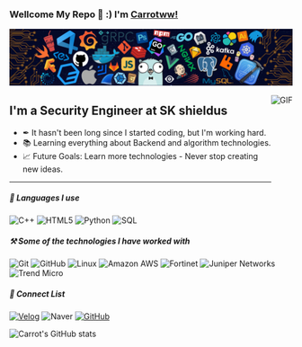 <!---
Carrotww/Carrotww is a ✨ special ✨ repository because its `README.md` (this file) appears on your GitHub profile.
You can click the Preview link to take a look at your changes.
--->

### Wellcome My Repo 🥕 :) I'm [Carrotww!](https://github.com/)

![Github Banner](https://github.com/Jaydeep-Yadav/Jaydeep-Yadav/blob/main/banner.png)

<img align="right" alt="GIF" height="160px" src="https://media.giphy.com/media/Ah3zHH7hvsSB2/giphy.gif" />

## I'm a Security Engineer at SK shieldus

- ✒ It hasn't been long since I started coding, but I'm working hard.
- 📚 Learning everything about Backend and algorithm technologies.
- 📈 Future Goals: Learn more technologies - Never stop creating new ideas.

---

##### 🚀 Languages I use

![C++](https://img.shields.io/badge/-C++-000000?style=flat&logo=c%2B%2B)
![HTML5](https://img.shields.io/badge/-HTML5-000000?style=flat&logo=html5)
![Python](https://img.shields.io/badge/-Python-000000?style=flat&logo=python)
![SQL](https://img.shields.io/badge/-SQL-000000?style=flat&logo=postgresql)

##### ⚒ Some of the technologies I have worked with

![Git](https://img.shields.io/badge/-Git-222222?style=flat&logo=git&logoColor=F05032)
![GitHub](https://img.shields.io/badge/-GitHub-222222?style=flat&logo=github&logoColor=181717)
![Linux](https://img.shields.io/badge/-Linux-222222?style=flat&logo=linux&logoColor=FCC624)
<img alt="Amazon AWS" src ="https://img.shields.io/badge/AWS-222222.svg?&style=flat&logo=Amazon AWS&logoColor=#EE3124"/>
<img alt="Fortinet" src ="https://img.shields.io/badge/Fortinet FGT-222222.svg?&style=flat&logo=Fortinet&logoColor=#EE3124"/>
<img alt="Juniper Networks" src ="https://img.shields.io/badge/Juniper Networks FW-222222.svg?&style=flat&logo=Juniper Networks&logoColor=##84B135"/>
<img alt="Trend Micro" src ="https://img.shields.io/badge/TMC Tipping point-222222.svg?&style=flat&logo=Trend Micro&logoColor=##D71921"/>

##### 🔗 Connect List
<a href="https://velog.io/@rjgjfl" target="_blank"><img alt="Velog" src ="https://img.shields.io/badge/Velog-222222.svg?&style=flat&logo=Velog&logoColor=##20C997"></a>
<img alt="Naver" src ="https://img.shields.io/badge/rjgjfl90@naver.com-222222.svg?&style=flat&logo=Naver&logoColor=##20C997">
<a href="https://github.com/Carrotww" target="_blank">![GitHub](https://img.shields.io/badge/-Carrotww_GitHub-222222?style=flat&logo=github&logoColor=181717)</a>

![Carrot's GitHub stats](https://github-readme-stats.vercel.app/api?username=Carrotww&theme=material-palenight&show_icons=true)
